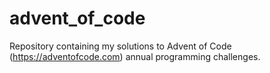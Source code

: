 # advent_of_code
Repository containing my solutions to Advent of Code (https://adventofcode.com) annual programming challenges.

